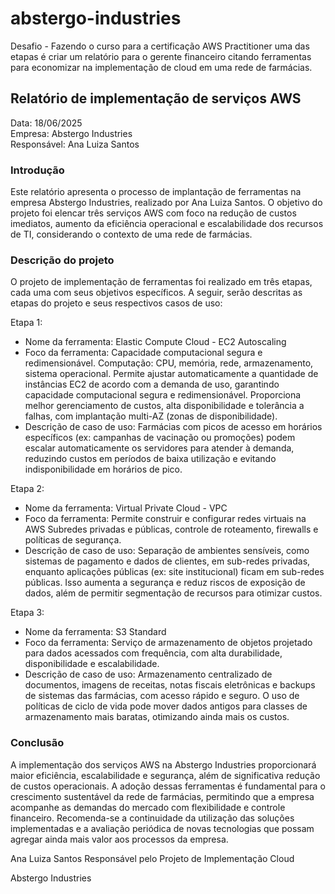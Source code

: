 # abstergo-industries
Desafio - Fazendo o curso para a certificação AWS Practitioner uma das etapas é criar um relatório para o gerente financeiro citando ferramentas para economizar na implementação de cloud em uma rede de farmácias.

## Relatório de implementação de serviços AWS

Data: 18/06/2025  
Empresa: Abstergo Industries  
Responsável: Ana Luiza Santos  

### Introdução

Este relatório apresenta o processo de implantação de ferramentas na empresa Abstergo Industries, realizado por Ana Luiza Santos. O objetivo do projeto foi elencar três serviços AWS com foco na redução de custos imediatos, aumento da eficiência operacional e escalabilidade dos recursos de TI, considerando o contexto de uma rede de farmácias.

### Descrição do projeto

O projeto de implementação de ferramentas foi realizado em três etapas, cada uma com  seus objetivos específicos. A seguir, serão descritas as etapas do projeto e seus respectivos casos de uso:

Etapa 1:
 - Nome da ferramenta: Elastic Compute Cloud - EC2 Autoscaling
 - Foco da ferramenta: Capacidade computacional segura e redimensionável.  Computação: CPU, memória, rede, armazenamento, sistema operacional. Permite ajustar automaticamente a quantidade de instâncias EC2 de acordo com a demanda de uso, garantindo capacidade computacional segura e redimensionável. Proporciona melhor gerenciamento de custos, alta disponibilidade e tolerância a falhas, com implantação multi-AZ (zonas de disponibilidade).
 - Descrição de caso de uso: Farmácias com picos de acesso em horários específicos (ex: campanhas de vacinação ou promoções) podem escalar automaticamente os servidores para atender à demanda, reduzindo custos em períodos de baixa utilização e evitando indisponibilidade em horários de pico.

Etapa 2:
 - Nome da ferramenta: Virtual Private Cloud - VPC
 - Foco da ferramenta: Permite construir e configurar redes virtuais na AWS  Subredes privadas e públicas, controle de roteamento, firewalls e políticas de segurança.
 - Descrição de caso de uso: Separação de ambientes sensíveis, como sistemas de pagamento e dados de clientes, em sub-redes privadas, enquanto aplicações públicas (ex: site institucional) ficam em sub-redes públicas. Isso aumenta a segurança e reduz riscos de exposição de dados, além de permitir segmentação de recursos para otimizar custos.

Etapa 3:
 - Nome da ferramenta: S3 Standard
 - Foco da ferramenta: Serviço de armazenamento de objetos projetado para dados acessados com frequência, com alta durabilidade, disponibilidade e escalabilidade.
 - Descrição de caso de uso: Armazenamento centralizado de documentos, imagens de receitas, notas fiscais eletrônicas e backups de sistemas das farmácias, com acesso rápido e seguro. O uso de políticas de ciclo de vida pode mover dados antigos para classes de armazenamento mais baratas, otimizando ainda mais os custos.

### Conclusão

A implementação dos serviços AWS na Abstergo Industries proporcionará maior eficiência, escalabilidade e segurança, além de significativa redução de custos operacionais. A adoção dessas ferramentas é fundamental para o crescimento sustentável da rede de farmácias, permitindo que a empresa acompanhe as demandas do mercado com flexibilidade e controle financeiro. Recomenda-se a continuidade da utilização das soluções implementadas e a avaliação periódica de novas tecnologias que possam agregar ainda mais valor aos processos da empresa.

Ana Luiza Santos
Responsável pelo Projeto de Implementação Cloud

Abstergo Industries
